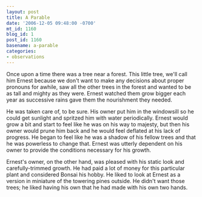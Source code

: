 ```yaml
---
layout: post
title: A Parable
date: '2006-12-05 09:48:00 -0700'
mt_id: 1160
blog_id: 1
post_id: 1160
basename: a-parable
categories:
- observations
---
```

<p>
Once upon a time there was a tree near a forest. This little tree, we'll call him Ernest because we don't want to make any decisions about proper pronouns for awhile, saw all the other trees in the forest and wanted to be as tall and mighty as they were. Ernest watched them grow bigger each year as successive rains gave them the nourishment they needed.
</p>
<p>
He was taken care of, to be sure. His owner put him in the windowsill so he could get sunlight and spritzed him with water periodically. Ernest would grow a bit and start to feel like he was on his way to majesty, but then his owner would prune him back and he would feel deflated at his lack of progress. He began to feel like he was a shadow of his fellow trees and that he was powerless to change that. Ernest was utterly dependent on his owner to provide the conditions necessary for his growth.
</p>
<p>
Ernest's owner, on the other hand, was pleased with his static look and carefully-trimmed growth. He had paid a lot of money for this particular plant and considered Bonsai his hobby. He liked to look at Ernest as a version in miniature of the towering pines outside. He didn't want those trees; he liked having his own that he had made with his own two hands.
</p><p>
</p>

